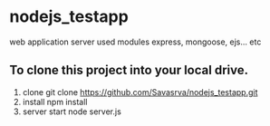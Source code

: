 # nodejs_testapp
web application server 
used modules express, mongoose, ejs... etc

## To clone this project into your local drive.
  1. clone
    git clone https://github.com/Savasrva/nodejs_testapp.git
  2. install
    npm install
  3. server start
    node server.js

